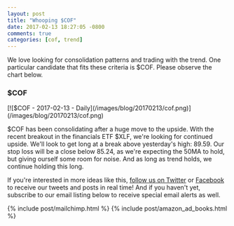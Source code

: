 ```yaml
---
layout: post
title: "Whooping $COF"
date: 2017-02-13 18:27:05 -0800
comments: true
categories: [cof, trend]
---
```


We love looking for consolidation patterns and trading with the trend. One particular candidate that fits these criteria is $COF. Please observe the chart below.

<h3 id="20170213-cof">$COF</h3>
[![$COF - 2017-02-13 - Daily](/images/blog/20170213/cof.png)](/images/blog/20170213/cof.png)

$COF has been consolidating after a huge move to the upside. With the recent breakout in the financials ETF $XLF, we're looking for continued upside. We'll look to get long at a break above yesterday's high: 89.59. Our stop loss will be a close below 85.24, as we're expecting the 50MA to hold, but giving ourself some room for noise. And as long as trend holds, we continue holding this long.

If you're interested in more ideas like this, [follow us on Twitter](https://twitter.com/theta_positive "Follow @thetatrades on Twitter") or [Facebook](https://facebook.com/thetatrades "Follow @thetatrades on Facebook") to receive our tweets and posts in real time! And if you haven't yet, subscribe to our email listing below to receive special email alerts as well.

{% include post/mailchimp.html %}
{% include post/amazon_ad_books.html %}
